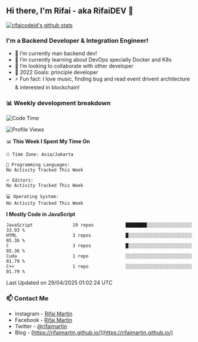 ## Hi there, I'm Rifai - aka RifaiDEV 👋

[![rifaicodeid's github stats](https://github-readme-stats.vercel.app/api?username=rifaimartin)](https://github.com/rifaimartin/rifaimartin)

### I'm a Backend Developer & Integration Engineer!
- 🔭 I’m currently man backend dev!
- 🌱 I’m currently learning about DevOps specially Docker and K8s
- 👯 I’m looking to collaborate with other developer
- 🥅 2022 Goals: principle developer
- ⚡ Fun fact: I love music, finding bug and read event drivent architecture & interested in blockchain! 

### 📊 Weekly development breakdown

<!--START_SECTION:waka-->
![Code Time](http://img.shields.io/badge/Code%20Time-135%20hrs%2051%20mins-blue)

![Profile Views](http://img.shields.io/badge/Profile%20Views-1-blue)

📊 **This Week I Spent My Time On** 

```text
🕑︎ Time Zone: Asia/Jakarta

💬 Programming Languages: 
No Activity Tracked This Week

🔥 Editors: 
No Activity Tracked This Week

💻 Operating System: 
No Activity Tracked This Week
```

**I Mostly Code in JavaScript** 

```text
JavaScript               19 repos            ████████░░░░░░░░░░░░░░░░░   33.93 % 
HTML                     3 repos             █░░░░░░░░░░░░░░░░░░░░░░░░   05.36 % 
C                        3 repos             █░░░░░░░░░░░░░░░░░░░░░░░░   05.36 % 
Cuda                     1 repo              ░░░░░░░░░░░░░░░░░░░░░░░░░   01.79 % 
C++                      1 repo              ░░░░░░░░░░░░░░░░░░░░░░░░░   01.79 % 
```




 Last Updated on 29/04/2025 01:02:24 UTC
<!--END_SECTION:waka-->

### 📫 Contact Me
- instagram - [Rifai Martin](https://www.instagram.com/rifaimartin/)
- Facebook - [Rifai Martin](https://www.facebook.com/muhammad.rifai.33449138/)
- Twitter - [@rifaimartin](https://twitter.com/rifaimartin)
- Blog - [https://rifaimartin.github.io/](https://rifaimartin.github.io/)
